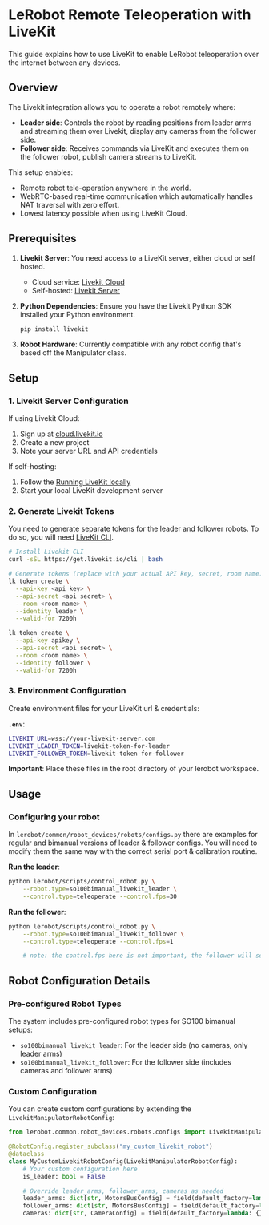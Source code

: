 # LeRobot Remote Teleoperation with LiveKit

This guide explains how to use LiveKit to enable LeRobot teleoperation over the internet between any devices.

## Overview

The Livekit integration allows you to operate a robot remotely where:
- **Leader side**: Controls the robot by reading positions from leader arms and streaming them over Livekit, display any cameras from the follower side.
- **Follower side**: Receives commands via LiveKit and executes them on the follower robot, publish camera streams to LiveKit.

This setup enables:
- Remote robot tele-operation anywhere in the world.
- WebRTC-based real-time communication which automatically handles NAT traversal with zero effort.
- Lowest latency possible when using LiveKit Cloud.

## Prerequisites

1. **Livekit Server**: You need access to a LiveKit server, either cloud or self hosted.
   - Cloud service: [Livekit Cloud](https://cloud.livekit.io/)
   - Self-hosted: [Livekit Server](https://github.com/livekit/livekit)

2. **Python Dependencies**: Ensure you have the Livekit Python SDK installed your Python environment.
   ```bash
   pip install livekit
   ```

3. **Robot Hardware**: Currently compatible with any robot config that's based off the Manipulator class.

## Setup

### 1. Livekit Server Configuration

If using Livekit Cloud:
1. Sign up at [cloud.livekit.io](https://cloud.livekit.io/)
2. Create a new project
3. Note your server URL and API credentials

If self-hosting:
1. Follow the [Running LiveKit locally](https://docs.livekit.io/home/self-hosting/local/)
2. Start your local LiveKit development server

### 2. Generate Livekit Tokens

You need to generate separate tokens for the leader and follower robots. To do so, you will need [LiveKit CLI](https://docs.livekit.io/home/cli/cli-setup/).

```bash
# Install Livekit CLI
curl -sSL https://get.livekit.io/cli | bash

# Generate tokens (replace with your actual API key, secret, room name)
lk token create \
  --api-key <api key> \
  --api-secret <api secret> \
  --room <room name> \
  --identity leader \
  --valid-for 7200h

lk token create \
  --api-key apikey \
  --api-secret <api secret> \
  --room <room name> \
  --identity follower \
  --valid-for 7200h
```

### 3. Environment Configuration

Create environment files for your LiveKit url & credentials:

**`.env`**:
```bash
LIVEKIT_URL=wss://your-livekit-server.com
LIVEKIT_LEADER_TOKEN=livekit-token-for-leader
LIVEKIT_FOLLOWER_TOKEN=livekit-token-for-follower
```

**Important**: Place these files in the root directory of your lerobot workspace.

## Usage

### Configuring your robot

In `lerobot/common/robot_devices/robots/configs.py` there are examples for regular and bimanual versions of leader & follower configs.  You will need to modify them the same way with the correct serial port & calibration routine.

**Run the leader**:
   ```bash
   python lerobot/scripts/control_robot.py \
       --robot.type=so100bimanual_livekit_leader \
       --control.type=teleoperate --control.fps=30
   ```

**Run the follower**:
   ```bash
   python lerobot/scripts/control_robot.py \
       --robot.type=so100bimanual_livekit_follower \
       --control.type=teleoperate --control.fps=1

       # note: the control.fps here is not important, the follower will send the commands to the robot as fast as it receives from the leader.
   ```

## Robot Configuration Details

### Pre-configured Robot Types

The system includes pre-configured robot types for SO100 bimanual setups:

- `so100bimanual_livekit_leader`: For the leader side (no cameras, only leader arms)
- `so100bimanual_livekit_follower`: For the follower side (includes cameras and follower arms)

### Custom Configuration

You can create custom configurations by extending the `LivekitManipulatorRobotConfig`:

```python
from lerobot.common.robot_devices.robots.configs import LivekitManipulatorRobotConfig

@RobotConfig.register_subclass("my_custom_livekit_robot")
@dataclass
class MyCustomLivekitRobotConfig(LivekitManipulatorRobotConfig):
    # Your custom configuration here
    is_leader: bool = False

    # Override leader_arms, follower_arms, cameras as needed
    leader_arms: dict[str, MotorsBusConfig] = field(default_factory=lambda: {})
    follower_arms: dict[str, MotorsBusConfig] = field(default_factory=lambda: {})
    cameras: dict[str, CameraConfig] = field(default_factory=lambda: {})
```
